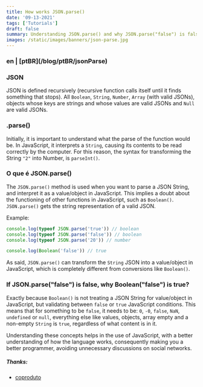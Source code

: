 ```yaml
---
title: How works JSON.parse()
date: '09-13-2021'
tags: ['Tutorials']
draft: false
summary: Understanding JSON.parse() and why JSON.parse("false") is false and Boolean("false") is true
images: /static/images/banners/json-parse.jpg
---
```


<h3>en | [ptBR](/blog/ptBR/jsonParse)</h3>

### JSON

JSON is defined recursively (recursive function calls itself until it finds something that stops). All `Boolean`, `String`, `Number`, `Array` (with valid JSONs), objects whose keys are strings and whose values ​​are valid JSONs and `Null` are valid JSONs.

### .parse()

Initially, it is important to understand what the parse of the function would be. In JavaScript, it interprets a `String`, causing its contents to be read correctly by the computer.
For this reason, the syntax for transforming the String `"2"` into Number, is `parseInt()`.

### O que é JSON.parse()

The `JSON.parse()` method is used when you want to parse a JSON String, and interpret it as a value/object in JavaScript. This implies a doubt about the functioning of other functions in JavaScript, such as `Boolean()`. `JSON.parse()` gets the string representation of a valid JSON.

Example:

```javascript
console.log(typeof JSON.parse('true')) // boolean
console.log(typeof JSON.parse('false')) // boolean
console.log(typeof JSON.parse('20')) // number

console.log(Boolean('false')) // true
```

As said, `JSON.parse()` can transform the `String` JSON into a value/object in JavaScript, which is completely different from conversions like `Boolean()`.

### If JSON.parse("false") is false, why Boolean("false") is true?

Exactly because `Boolean()` is not treating a JSON String for value/object in JavaScript, but validating between `false` or `true` JavaScript conditions. This means that for something to be `false`, it needs to be: `0`, `-0`, `false`, `NaN`, `undefined` or `null`, everything else like values, objects, array empty and a non-empty `String` is `true`, regardless of what content is in it.

Understanding these concepts helps in the use of JavaScript, with a better understanding of how the language works, consequently making you a better programmer, avoiding unnecessary discussions on social networks.

##### Thanks:

- [coproduto](https://twitter.com/coproduto)
